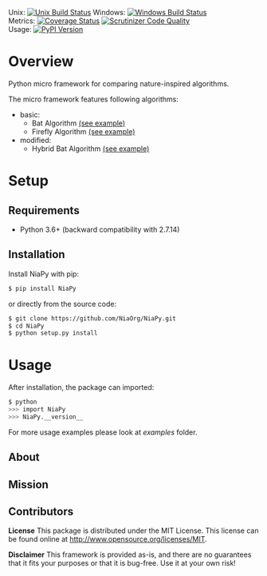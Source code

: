Unix: [![Unix Build Status](https://img.shields.io/travis/NiaOrg/NiaPy/master.svg)](https://travis-ci.org/NiaOrg/NiaPy) Windows: [![Windows Build Status](https://img.shields.io/appveyor/ci/GregaVrbancic/NiaPy/master.svg)](https://ci.appveyor.com/project/NiaOrg/NiaPy)<br>Metrics: [![Coverage Status](https://img.shields.io/coveralls/NiaOrg/NiaPy/master.svg)](https://coveralls.io/r/NiaOrg/NiaPy) [![Scrutinizer Code Quality](https://img.shields.io/scrutinizer/g/NiaOrg/NiaPy.svg)](https://scrutinizer-ci.com/g/NiaOrg/NiaPy/?branch=master)<br>Usage: [![PyPI Version](https://img.shields.io/pypi/v/NiaPy.svg)](https://pypi.python.org/pypi/NiaPy)

# Overview

Python micro framework for comparing nature-inspired algorithms.

The micro framework features following algorithms:

- basic:
  - Bat Algorithm [(see example)](examples/run_ba.py)
  - Firefly Algorithm [(see example)](examples/run_fa.py)
- modified:
  - Hybrid Bat Algorithm [(see example)](examples/run_hba.py)

# Setup

## Requirements

* Python 3.6+ (backward compatibility with 2.7.14)

## Installation

Install NiaPy with pip:

```sh
$ pip install NiaPy
```

or directly from the source code:

```sh
$ git clone https://github.com/NiaOrg/NiaPy.git
$ cd NiaPy
$ python setup.py install
```

# Usage

After installation, the package can imported:

```sh
$ python
>>> import NiaPy
>>> NiaPy.__version__
```

For more usage examples please look at *examples* folder.

## About 

## Mission

## Contributors

**License**
This package is distributed under the MIT License. This license can be found online at http://www.opensource.org/licenses/MIT.

**Disclaimer**
This framework is provided as-is, and there are no guarantees that it fits your purposes or that it is bug-free. Use it at your own risk!
